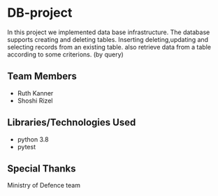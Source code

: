# DB-project
In this project we implemented data base infrastructure.
The database supports creating and deleting tables.
Inserting deleting,updating and selecting records from an existing table.
also retrieve data from a table according to some criterions. (by query)
## Team Members
* Ruth Kanner
* Shoshi Rizel
## Libraries/Technologies Used
* python 3.8
* pytest
## Special Thanks
Ministry of Defence team
